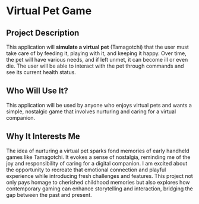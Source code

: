 # Virtual Pet Game

## Project Description

This application will **simulate a virtual pet** (Tamagotchi) that the user must take care of by feeding it, playing with it, and keeping it happy. Over time, the pet will have various needs, and if left unmet, it can become ill or even die. The user will be able to interact with the pet through commands and see its current health status.

## Who Will Use It?

This application will be used by anyone who enjoys virtual pets and wants a simple, nostalgic game that involves nurturing and caring for a virtual companion.

## Why It Interests Me

The idea of nurturing a virtual pet sparks fond memories of early handheld games like Tamagotchi. It evokes a sense of nostalgia, reminding me of the joy and responsibility of caring for a digital companion. I am excited about the opportunity to recreate that emotional connection and playful experience while introducing fresh challenges and features. This project not only pays homage to cherished childhood memories but also explores how contemporary gaming can enhance storytelling and interaction, bridging the gap between the past and present.
